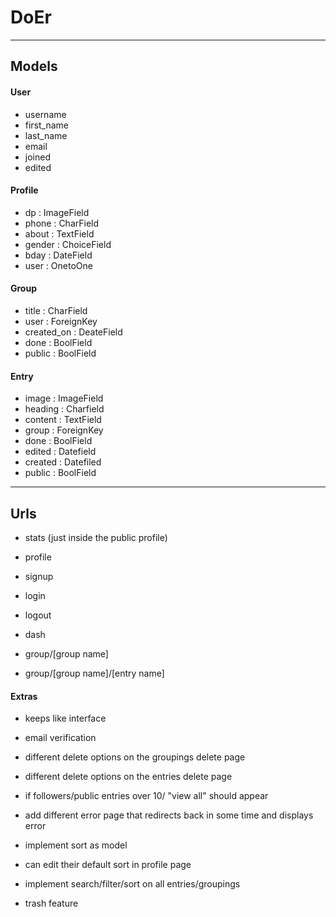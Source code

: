 # DoEr

---

## Models

#### User
- username
- first_name
- last_name
- email
- joined
- edited

#### Profile
- dp : ImageField
- phone : CharField
- about : TextField
- gender : ChoiceField
- bday : DateField
- user : OnetoOne

#### Group
- title : CharField
- user : ForeignKey
- created_on : DeateField
- done : BoolField
- public : BoolField

#### Entry
- image : ImageField
- heading : Charfield
- content : TextField
- group : ForeignKey
- done : BoolField
- edited  : Datefield
- created : Datefiled
- public : BoolField

---

## Urls
- stats (just inside the public profile)
- profile
- signup
- login
- logout

- dash
- group/[group name]
- group/[group name]/[entry name]

#### Extras
- keeps like interface
- email verification

- different delete options on the groupings delete page
- different delete options on the entries delete page
- if followers/public entries over 10/ "view all" should appear
- add different error page that redirects back in some time and displays error

- implement sort as model
- can edit their default sort in profile page
- implement search/filter/sort on all entries/groupings
- trash feature
